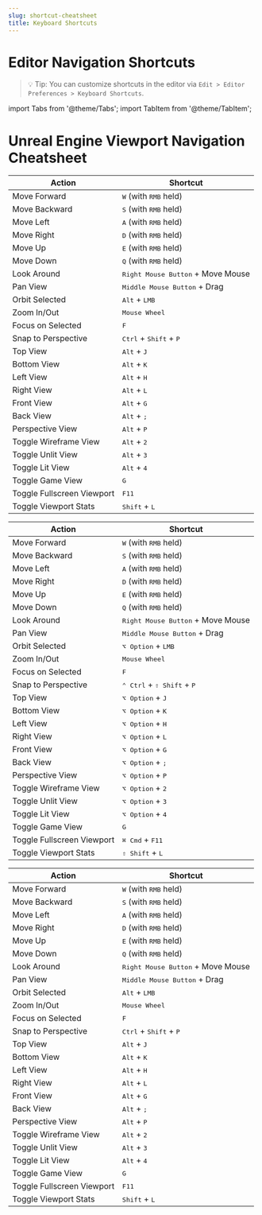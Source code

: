 ```yaml
---
slug: shortcut-cheatsheet
title: Keyboard Shortcuts
---
```


# Editor Navigation Shortcuts

> 💡 Tip: You can customize shortcuts in the editor via `Edit > Editor Preferences > Keyboard Shortcuts`.

import Tabs from '@theme/Tabs';
import TabItem from '@theme/TabItem';

# Unreal Engine Viewport Navigation Cheatsheet

<Tabs groupId="platform">
  <TabItem value="windows" label="Windows" default>

| Action                     | Shortcut                                          |
| -------------------------- | ------------------------------------------------- |
| Move Forward               | <kbd>W</kbd> (with <kbd>RMB</kbd> held)           |
| Move Backward              | <kbd>S</kbd> (with <kbd>RMB</kbd> held)           |
| Move Left                  | <kbd>A</kbd> (with <kbd>RMB</kbd> held)           |
| Move Right                 | <kbd>D</kbd> (with <kbd>RMB</kbd> held)           |
| Move Up                    | <kbd>E</kbd> (with <kbd>RMB</kbd> held)           |
| Move Down                  | <kbd>Q</kbd> (with <kbd>RMB</kbd> held)           |
| Look Around                | <kbd>Right Mouse Button</kbd> + Move Mouse        |
| Pan View                   | <kbd>Middle Mouse Button</kbd> + Drag             |
| Orbit Selected             | <kbd>Alt</kbd> + <kbd>LMB</kbd>                   |
| Zoom In/Out                | <kbd>Mouse Wheel</kbd>                            |
| Focus on Selected          | <kbd>F</kbd>                                      |
| Snap to Perspective        | <kbd>Ctrl</kbd> + <kbd>Shift</kbd> + <kbd>P</kbd> |
| Top View                   | <kbd>Alt</kbd> + <kbd>J</kbd>                     |
| Bottom View                | <kbd>Alt</kbd> + <kbd>K</kbd>                     |
| Left View                  | <kbd>Alt</kbd> + <kbd>H</kbd>                     |
| Right View                 | <kbd>Alt</kbd> + <kbd>L</kbd>                     |
| Front View                 | <kbd>Alt</kbd> + <kbd>G</kbd>                     |
| Back View                  | <kbd>Alt</kbd> + <kbd>;</kbd>                     |
| Perspective View           | <kbd>Alt</kbd> + <kbd>P</kbd>                     |
| Toggle Wireframe View      | <kbd>Alt</kbd> + <kbd>2</kbd>                     |
| Toggle Unlit View          | <kbd>Alt</kbd> + <kbd>3</kbd>                     |
| Toggle Lit View            | <kbd>Alt</kbd> + <kbd>4</kbd>                     |
| Toggle Game View           | <kbd>G</kbd>                                      |
| Toggle Fullscreen Viewport | <kbd>F11</kbd>                                    |
| Toggle Viewport Stats      | <kbd>Shift</kbd> + <kbd>L</kbd>                   |

  </TabItem>
  <TabItem value="macos" label="macOS">

| Action                     | Shortcut                                              |
| -------------------------- | ----------------------------------------------------- |
| Move Forward               | <kbd>W</kbd> (with <kbd>RMB</kbd> held)               |
| Move Backward              | <kbd>S</kbd> (with <kbd>RMB</kbd> held)               |
| Move Left                  | <kbd>A</kbd> (with <kbd>RMB</kbd> held)               |
| Move Right                 | <kbd>D</kbd> (with <kbd>RMB</kbd> held)               |
| Move Up                    | <kbd>E</kbd> (with <kbd>RMB</kbd> held)               |
| Move Down                  | <kbd>Q</kbd> (with <kbd>RMB</kbd> held)               |
| Look Around                | <kbd>Right Mouse Button</kbd> + Move Mouse            |
| Pan View                   | <kbd>Middle Mouse Button</kbd> + Drag                 |
| Orbit Selected             | <kbd>⌥ Option</kbd> + <kbd>LMB</kbd>                  |
| Zoom In/Out                | <kbd>Mouse Wheel</kbd>                                |
| Focus on Selected          | <kbd>F</kbd>                                          |
| Snap to Perspective        | <kbd>⌃ Ctrl</kbd> + <kbd>⇧ Shift</kbd> + <kbd>P</kbd> |
| Top View                   | <kbd>⌥ Option</kbd> + <kbd>J</kbd>                    |
| Bottom View                | <kbd>⌥ Option</kbd> + <kbd>K</kbd>                    |
| Left View                  | <kbd>⌥ Option</kbd> + <kbd>H</kbd>                    |
| Right View                 | <kbd>⌥ Option</kbd> + <kbd>L</kbd>                    |
| Front View                 | <kbd>⌥ Option</kbd> + <kbd>G</kbd>                    |
| Back View                  | <kbd>⌥ Option</kbd> + <kbd>;</kbd>                    |
| Perspective View           | <kbd>⌥ Option</kbd> + <kbd>P</kbd>                    |
| Toggle Wireframe View      | <kbd>⌥ Option</kbd> + <kbd>2</kbd>                    |
| Toggle Unlit View          | <kbd>⌥ Option</kbd> + <kbd>3</kbd>                    |
| Toggle Lit View            | <kbd>⌥ Option</kbd> + <kbd>4</kbd>                    |
| Toggle Game View           | <kbd>G</kbd>                                          |
| Toggle Fullscreen Viewport | <kbd>⌘ Cmd</kbd> + <kbd>F11</kbd>                     |
| Toggle Viewport Stats      | <kbd>⇧ Shift</kbd> + <kbd>L</kbd>                     |

  </TabItem>
  <TabItem value="linux" label="Linux">

| Action                     | Shortcut                                          |
| -------------------------- | ------------------------------------------------- |
| Move Forward               | <kbd>W</kbd> (with <kbd>RMB</kbd> held)           |
| Move Backward              | <kbd>S</kbd> (with <kbd>RMB</kbd> held)           |
| Move Left                  | <kbd>A</kbd> (with <kbd>RMB</kbd> held)           |
| Move Right                 | <kbd>D</kbd> (with <kbd>RMB</kbd> held)           |
| Move Up                    | <kbd>E</kbd> (with <kbd>RMB</kbd> held)           |
| Move Down                  | <kbd>Q</kbd> (with <kbd>RMB</kbd> held)           |
| Look Around                | <kbd>Right Mouse Button</kbd> + Move Mouse        |
| Pan View                   | <kbd>Middle Mouse Button</kbd> + Drag             |
| Orbit Selected             | <kbd>Alt</kbd> + <kbd>LMB</kbd>                   |
| Zoom In/Out                | <kbd>Mouse Wheel</kbd>                            |
| Focus on Selected          | <kbd>F</kbd>                                      |
| Snap to Perspective        | <kbd>Ctrl</kbd> + <kbd>Shift</kbd> + <kbd>P</kbd> |
| Top View                   | <kbd>Alt</kbd> + <kbd>J</kbd>                     |
| Bottom View                | <kbd>Alt</kbd> + <kbd>K</kbd>                     |
| Left View                  | <kbd>Alt</kbd> + <kbd>H</kbd>                     |
| Right View                 | <kbd>Alt</kbd> + <kbd>L</kbd>                     |
| Front View                 | <kbd>Alt</kbd> + <kbd>G</kbd>                     |
| Back View                  | <kbd>Alt</kbd> + <kbd>;</kbd>                     |
| Perspective View           | <kbd>Alt</kbd> + <kbd>P</kbd>                     |
| Toggle Wireframe View      | <kbd>Alt</kbd> + <kbd>2</kbd>                     |
| Toggle Unlit View          | <kbd>Alt</kbd> + <kbd>3</kbd>                     |
| Toggle Lit View            | <kbd>Alt</kbd> + <kbd>4</kbd>                     |
| Toggle Game View           | <kbd>G</kbd>                                      |
| Toggle Fullscreen Viewport | <kbd>F11</kbd>                                    |
| Toggle Viewport Stats      | <kbd>Shift</kbd> + <kbd>L</kbd>                   |

  </TabItem>
</Tabs>

